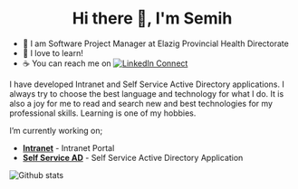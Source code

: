<h1 align="center">Hi there 👋, I'm Semih</h1>

- 🔭 I am Software Project Manager at Elazig Provincial Health Directorate
- 📖 I love to learn!
- ☕ You can reach me on [![LinkedIn Connect](https://img.shields.io/badge/%20-Connect-black?color=14171A&labelColor=212121&logo=linkedin&logoColor=ffcc80)](https://www.linkedin.com/in/semihsayi/)

I have developed Intranet and Self Service Active Directory applications. I always try to choose the best language and technology for what I do. It is also a joy for me to read and search new and best technologies for my professional skills. Learning is one of my hobbies. 

I’m currently working on; 

- [**Intranet**](https://github.com/semihsayi/Intranet) - Intranet Portal
- [**Self Service AD**](https://github.com/semihsayi/SelfServiceAD) - Self Service Active Directory Application

![Github stats](https://github-readme-stats.vercel.app/api?username=semihsayi&theme=dark&show_icons=true&count_private=true)
